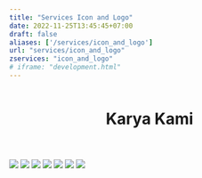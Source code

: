 ```yaml
---
title: "Services Icon and Logo"
date: 2022-11-25T13:45:45+07:00
draft: false
aliases: ['/services/icon_and_logo']
url: "services/icon_and_logo"
zservices: "icon_and_logo"
# iframe: "development.html"
---
```


  <!-- Header -->
  <header>
    <div>
      <img class="zalepik-icon-and-logo" src="https://zenzalepik.github.io/Zalepik_Images/img-service-header-icon-and-logo-sm.png" alt="" srcset="">
    </div>
    <div class="grid grid-cols-12 text-center">
      <div id="title_header" class="zalepik_wrap_large_area lg:pb-20 pb-20">
          <h1 class="col-start-1 col-end-13 zalepik_title_border zalepik_title_shadow_2" title="Karya Kami">Karya Kami</h1>
      </div>
    </div>
  </header>
  <!-- End Header -->
  <!-- Main -->
  <main id="services">
    <!-- Portfolio -->
    <div class="zalepik_wrap_title_section">
      <div id="galery_portfolios" class="zalepik_galery"><!--
        <a href="https://www.behance.net/gallery/119182661/USG-Website"
          class="zalepik_galery mb-12 col-start-2 col-end-12 block" target="_blank">
          <img class="zalepik_image_galery w-full md:block hidden" src="https://zenzalepik.github.io/Zalepik_Images/portfolio/zalepik_portfolio_usg.png">
          <img class="zalepik_image_galery w-full block md:hidden"
            src="https://zenzalepik.github.io/Zalepik_Images/portfolio/zalepik_portfolio_usg_sm.png">
        </a>
        <a href="https://www.behance.net/gallery/122360945/Try-It-IRO-Color-Inspect-Zalepik-NyanDevId"
          class="zalepik_galery mb-12 col-start-2 col-end-12 block" target="_blank">
          <img class="zalepik_image_galery w-full md:block hidden" src="https://zenzalepik.github.io/Zalepik_Images/portfolio/zalepik_portfolio_iro.png">
          <img class="zalepik_image_galery w-full block md:hidden"
            src="https://zenzalepik.github.io/Zalepik_Images/portfolio/zalepik_portfolio_iro_sm.png">
        </a>
        <a href="https://www.behance.net/gallery/122363789/Zenvideo-Redesign-Levideo-Website-By-Zalepik"
          class="zalepik_galery mb-12 col-start-2 col-end-12 block" target="_blank">
          <img class="zalepik_image_galery w-full md:block hidden"
            src="https://zenzalepik.github.io/Zalepik_Images/portfolio/zalepik_portfolio_zenvideo.png">
          <img class="zalepik_image_galery w-full block md:hidden"
            src="https://zenzalepik.github.io/Zalepik_Images/portfolio/zalepik_portfolio_zenvideo_sm.png">
        </a>-->
      </div>
    </div>
    <div class="grid grid-cols-12 text-center zalepik-img-list">
            <img class="col-start-1 col-end-13" src="https://zenzalepik.github.io/Zalepik_Images/portfolio/icons_and_logo/img-service-logo-full-growcer.png">
            <img class="col-start-1 col-end-7" src="https://zenzalepik.github.io/Zalepik_Images/portfolio/icons_and_logo/img-service-logo-full-cocolette.png">
            <img class="col-start-7 col-end-13" src="https://zenzalepik.github.io/Zalepik_Images/portfolio/icons_and_logo/img-service-logo-full-extraction-of-moon.png">
            <img class="col-start-1 col-end-13" src="https://zenzalepik.github.io/Zalepik_Images/portfolio/icons_and_logo/img-service-icon-full-zalepik-icons.png">
            <img class="col-start-1 col-end-7" src="https://zenzalepik.github.io/Zalepik_Images/portfolio/icons_and_logo/img-service-icon-full-zalepik-icons-lable.png">
            <img class="col-start-7 col-end-13" src="https://zenzalepik.github.io/Zalepik_Images/portfolio/icons_and_logo/img-service-logo-full-zhop-logo.png">
            <img class="rounded-and-more sm:mt-16 mt-4 mb-16 sm:mb-56 sm:col-start-2 sm:col-end-12 col-start-1 col-end-13" src="https://zenzalepik.github.io/Zalepik_Images/img-service-close-content-masih-ada-lagi.png">
    </div>
  </main>
  <!-- End Main -->
